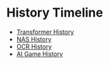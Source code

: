 # History Timeline

- [Transformer History](https://junxnone.github.io/tl/transformer/)
- [NAS History](https://junxnone.github.io/tl/nas/)
- [OCR History](https://junxnone.github.io/tl/ocr/)
- [AI Game History](https://junxnone.github.io/tl/ai4game/)

